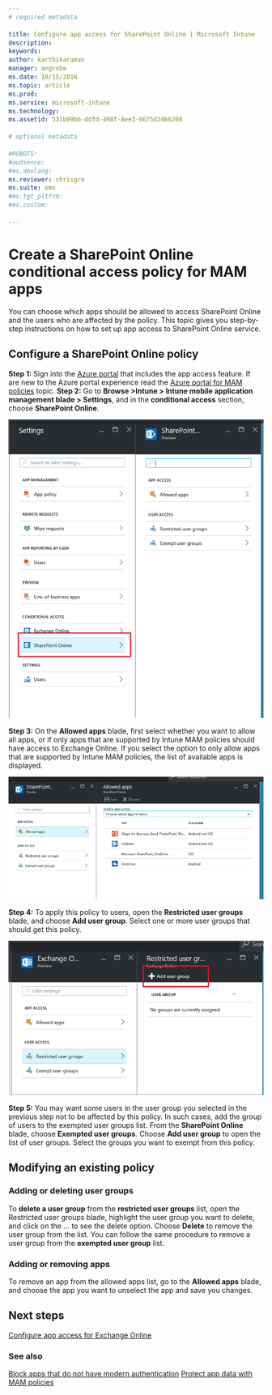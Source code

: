 ```yaml
---
# required metadata

title: Configure app access for SharePoint Online | Microsoft Intune
description:
keywords:
author: karthikaraman
manager: angrobe
ms.date: 10/15/2016
ms.topic: article
ms.prod:
ms.service: microsoft-intune
ms.technology:
ms.assetid: 531b09bb-ddfd-498f-8ee3-6675d2466208

# optional metadata

#ROBOTS:
#audience:
#ms.devlang:
ms.reviewer: chrisgre
ms.suite: ems
#ms.tgt_pltfrm:
#ms.custom:

---
```


# Create a SharePoint Online conditional access policy for MAM apps
You can choose which apps should be allowed to access SharePoint Online and the users who are affected by the policy. This topic gives you step-by-step instructions on how to set up app access to SharePoint Online service.

## Configure a SharePoint Online policy
**Step 1:** Sign into the [Azure portal](portal.azure.com) that includes the app access feature. If  
are new to the Azure portal experience read the [Azure portal for MAM policies](azure-portal-for-microsoft-intune-mam-policies.md) topic.
**Step 2:** Go to **Browse >Intune > Intune mobile application management blade > Settings**, and in the **conditional access** section, choose **SharePoint Online**.

![Screenshot of the settings blade showing conditional access section and the SharePoint Online blade open](../media/mam-ca-settings-spo.png)

**Step 3:** On the **Allowed apps** blade, first select whether you want to allow all apps, or if only apps that are supported by Intune MAM policies should have access to Exchange Online. If you select the option to only allow apps that are supported by Intune MAM policies, the list of available apps is displayed.

![Screenshot of the allowed apps blade showing the list of apps](../media/mam-ca-spo-allowed-apps.png)

**Step 4:** To apply this policy to users, open the **Restricted user groups** blade, and choose **Add user group**. Select one or more user groups that should get this policy.

![Screenshot of the restricted user group blade with add user group option highlighted](../media/mam-ca-add-user-group.png)


**Step 5:** You may want some users in the user group you selected in the previous step not to be affected by this policy. In such cases, add the group of users to the exempted user groups list. From the **SharePoint Online** blade, choose **Exempted user groups**. Choose **Add user group** to open the list of user groups. Select the groups you want to exempt from this policy.  

## Modifying an existing policy
### Adding or deleting user groups
To **delete a user group** from the **restricted user groups** list, open the Restricted user groups blade, highlight the user group you want to delete, and click on the … to see the delete option. Choose **Delete** to remove the user group from the list. You can follow the same procedure to remove a user group from the **exempted user group** list.

### Adding or removing apps
To remove an app from the allowed apps list, go to the **Allowed apps** blade, and choose the app you want to unselect the app and save you changes.

## Next steps
[Configure app access for Exchange Online](mam-ca-for-exchange-online.md)
### See also
[Block apps that do not have modern authentication](block-apps-with-no-modern-authentication.md)
[Protect app data with MAM policies](protect-app-data-using-mobile-app-management-policies-with-microsoft-intune.md)
